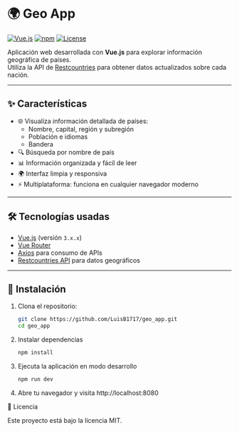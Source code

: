 # 🌍 Geo App

[![Vue.js](https://img.shields.io/badge/Vue.js-3.x-brightgreen)](https://vuejs.org/) 
[![npm](https://img.shields.io/badge/npm-v9.8.0-blue)](https://www.npmjs.com/) 
[![License](https://img.shields.io/badge/License-MIT-yellow)](LICENSE)

Aplicación web desarrollada con **Vue.js** para explorar información geográfica de países.  
Utiliza la API de [Restcountries](https://restcountries.com/) para obtener datos actualizados sobre cada nación.

---

## ✨ Características

- 🌐 Visualiza información detallada de países:
  - Nombre, capital, región y subregión  
  - Población e idiomas  
  - Bandera  
- 🔍 Búsqueda por nombre de país  
- 📊 Información organizada y fácil de leer  
- 🌍 Interfaz limpia y responsiva  
- ⚡ Multiplataforma: funciona en cualquier navegador moderno

---

## 🛠️ Tecnologías usadas

- [Vue.js](https://vuejs.org/) (versión `3.x.x`)  
- [Vue Router](https://router.vuejs.org/)  
- [Axios](https://axios-http.com/) para consumo de APIs  
- [Restcountries API](https://restcountries.com/) para datos geográficos

---

## 🚀 Instalación

1. Clona el repositorio:  
   ```bash
   git clone https://github.com/LuisB1717/geo_app.git
   cd geo_app

2. Instalar dependencias
    ```bash
   npm install
4. Ejecuta la aplicación en modo desarrollo
    ```bash
   npm run dev
6. Abre tu navegador y visita http://localhost:8080

📜 Licencia
  
  Este proyecto está bajo la licencia MIT.
